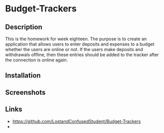 # Budget-Trackers

## Description

This is the homework for week eighteen. The purpose is to create an application that allows users to enter deposits and expenses to a budget whether the users are online or not. If the users make deposits and withdrawals offline, then these entries should be added to the tracker after the connection is online again.

## Installation

## Screenshots

## Links

* https://github.com/LostandConfusedStudent/Budget-Trackers
* 